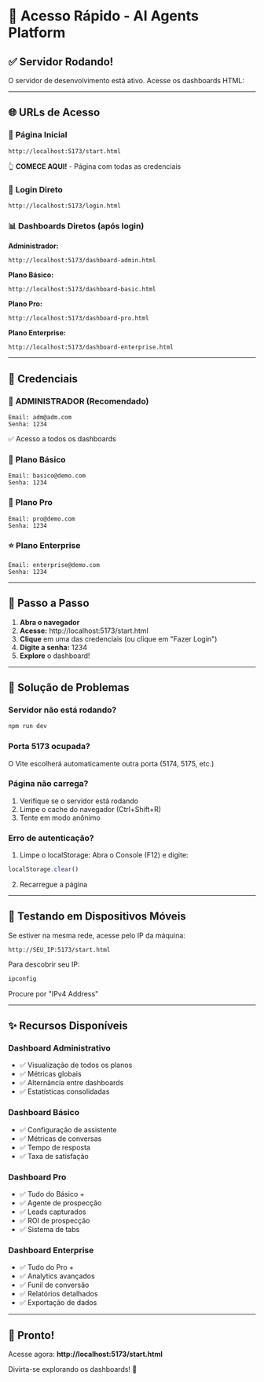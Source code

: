 # 🚀 Acesso Rápido - AI Agents Platform

## ✅ Servidor Rodando!

O servidor de desenvolvimento está ativo. Acesse os dashboards HTML:

---

## 🌐 URLs de Acesso

### 📍 **Página Inicial**
```
http://localhost:5173/start.html
```
👆 **COMECE AQUI!** - Página com todas as credenciais

### 🔐 **Login Direto**
```
http://localhost:5173/login.html
```

### 📊 **Dashboards Diretos** (após login)

**Administrador:**
```
http://localhost:5173/dashboard-admin.html
```

**Plano Básico:**
```
http://localhost:5173/dashboard-basic.html
```

**Plano Pro:**
```
http://localhost:5173/dashboard-pro.html
```

**Plano Enterprise:**
```
http://localhost:5173/dashboard-enterprise.html
```

---

## 🔑 Credenciais

### 👑 **ADMINISTRADOR** (Recomendado)
```
Email: adm@adm.com
Senha: 1234
```
✅ Acesso a todos os dashboards

### 💼 **Plano Básico**
```
Email: basico@demo.com
Senha: 1234
```

### 🚀 **Plano Pro**
```
Email: pro@demo.com
Senha: 1234
```

### ⭐ **Plano Enterprise**
```
Email: enterprise@demo.com
Senha: 1234
```

---

## 🎯 Passo a Passo

1. **Abra o navegador**
2. **Acesse:** http://localhost:5173/start.html
3. **Clique** em uma das credenciais (ou clique em "Fazer Login")
4. **Digite a senha:** 1234
5. **Explore** o dashboard!

---

## 🔧 Solução de Problemas

### Servidor não está rodando?
```bash
npm run dev
```

### Porta 5173 ocupada?
O Vite escolherá automaticamente outra porta (5174, 5175, etc.)

### Página não carrega?
1. Verifique se o servidor está rodando
2. Limpe o cache do navegador (Ctrl+Shift+R)
3. Tente em modo anônimo

### Erro de autenticação?
1. Limpe o localStorage: Abra o Console (F12) e digite:
```javascript
localStorage.clear()
```
2. Recarregue a página

---

## 📱 Testando em Dispositivos Móveis

Se estiver na mesma rede, acesse pelo IP da máquina:
```
http://SEU_IP:5173/start.html
```

Para descobrir seu IP:
```bash
ipconfig
```
Procure por "IPv4 Address"

---

## ✨ Recursos Disponíveis

### Dashboard Administrativo
- ✅ Visualização de todos os planos
- ✅ Métricas globais
- ✅ Alternância entre dashboards
- ✅ Estatísticas consolidadas

### Dashboard Básico
- ✅ Configuração de assistente
- ✅ Métricas de conversas
- ✅ Tempo de resposta
- ✅ Taxa de satisfação

### Dashboard Pro
- ✅ Tudo do Básico +
- ✅ Agente de prospecção
- ✅ Leads capturados
- ✅ ROI de prospecção
- ✅ Sistema de tabs

### Dashboard Enterprise
- ✅ Tudo do Pro +
- ✅ Analytics avançados
- ✅ Funil de conversão
- ✅ Relatórios detalhados
- ✅ Exportação de dados

---

## 🎉 Pronto!

Acesse agora: **http://localhost:5173/start.html**

Divirta-se explorando os dashboards! 🚀
